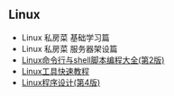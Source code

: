## Linux
- Linux 私房菜 基础学习篇
- Linux 私房菜 服务器架设篇
- [Linux命令行与shell脚本编程大全(第2版)](Linux命令行与shell脚本大全/README.md)
- [Linux工具快速教程](Linux工具快速教程/README.md)
- [Linux程序设计(第4版)](Linux程序设计/README.md)
